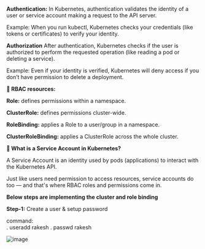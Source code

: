 
**Authentication:** In Kubernetes, authentication validates the identity of a user or service account making a request to the API server.

Example: When you run kubectl, Kubernetes checks your credentials (like tokens or certificates) to verify your identity.

**Authorization** After authentication, Kubernetes checks if the user is authorized to perform the requested operation (like reading a pod or deleting a service).

Example: Even if your identity is verified, Kubernetes will deny access if you don’t have permission to delete a deployment.

**📁 RBAC resources:**

**Role:** defines permissions within a namespace.

**ClusterRole:** defines permissions cluster-wide.

**RoleBinding:** applies a Role to a user/group in a namespace.

**ClusterRoleBinding:** applies a ClusterRole across the whole cluster.

**🤖 What is a Service Account in Kubernetes?**

A Service Account is an identity used by pods (applications) to interact with the Kubernetes API.

Just like users need permission to access resources, service accounts do too — and that's where RBAC roles and permissions come in.

**Below steps are implementing the cluster and role binding**

**Step-1:** Create a user & setup  password

command:  
         . useradd rakesh 
         . passwd rakesh

![image](https://github.com/user-attachments/assets/4e9c0875-6191-4b85-9120-293f33929dd2)



